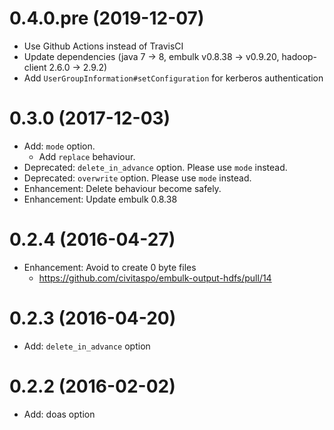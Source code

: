 0.4.0.pre (2019-12-07)
======================
* Use Github Actions instead of TravisCI
* Update dependencies (java 7 -> 8, embulk v0.8.38 -> v0.9.20, hadoop-client 2.6.0 -> 2.9.2)
* Add `UserGroupInformation#setConfiguration` for kerberos authentication

0.3.0 (2017-12-03)
==================
* Add: `mode` option.
    * Add `replace` behaviour.
* Deprecated: `delete_in_advance` option. Please use `mode` instead.
* Deprecated: `overwrite` option. Please use `mode` instead.
* Enhancement: Delete behaviour become safely.
* Enhancement: Update embulk 0.8.38

0.2.4 (2016-04-27)
==================
- Enhancement: Avoid to create 0 byte files
  - https://github.com/civitaspo/embulk-output-hdfs/pull/14

0.2.3 (2016-04-20)
==================
- Add: `delete_in_advance` option

0.2.2 (2016-02-02)
==================
- Add: doas option
